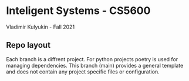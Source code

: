 # Inteligent Systems - CS5600 
Vladimir Kulyukin - Fall 2021

## Repo layout
Each branch is a diffrent project. For python projects poetry is used for managing dependencies. This branch (main) provides a general template and does not contain any project specific files or configuration.